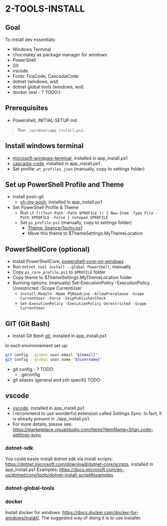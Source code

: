 # 2-TOOLS-INSTALL

## Goal
To install dev essentials:

* Windows Terminal
* chocolatey as package manager for windows
* PowerShell
* Git
* vscode
* Fonts: FiraCode, CascadiaCode
* dotnet (windows, wsl)
* dotnet global tools (windows, wsl)
* docker (wsl - ? TODO:)

## Prerequisites

* Powershell, INITIAL-SETUP.md

> Run `.\windows\app_install.ps1`.

## Install windows terminal

* [microsoft-windows-terminal](https://github.com/Microsoft/Terminal), installed in app_install.ps1
* [cascadia-code](https://github.com/microsoft/cascadia-code), installed in app_install.ps1
* Set profile: `wt_profiles.json` (manually, copy to settings folder)

## Set up PowerShell Profile and Theme

* Install posh-git
  * [oh-my-posh](https://github.com/JanDeDobbeleer/oh-my-posh), installed in app_install.ps1
* Set PowerShell Profile & Theme
  * Run `if (!(Test-Path -Path $PROFILE )) { New-Item -Type File -Path $PROFILE -Force } notepad $PROFILE`
  * Set `ps_profile.ps1` (manually, copy to settings folder)
    * [Theme: SpencerTechy.ps1](https://github.com/spencerwooo/dotfiles#windows)
    * Move this theme to $ThemeSettings.MyThemeLocation

## PowerShellCore (optional)

* Install PowerShellCore, [powershell-core-on-windows](https://docs.microsoft.com/en-us/powershell/scripting/install/installing-powershell-core-on-windows)
* Run `dotnet tool install --global PowerShell`, manually
* Copy `ps_core_profile.ps1` to `$PROFILE` folder
* Copy theme to $ThemeSettings.MyThemeLocation folder
* Running options: (manually)
Set-ExecutionPolicy -ExecutionPolicy Unrestricted -Scope CurrentUser
  * `Install-Module -Name PSReadLine -AllowPrerelease -Scope CurrentUser -Force -SkipPublisherCheck`
  * `Set-ExecutionPolicy -ExecutionPolicy Unrestricted -Scope CurrentUser`

## GIT (Git Bash)

* Install *Git Bash* [git](https://chocolatey.org/packages/git), installed in app_install.ps1

In each environnement set up:

```bash
git config --global user.email "${email}"
git config --global user.name "${username}"
```
* git config - ? TODO:
  * .gitconfig
* git aliases (general and zsh specifi) TODO:

## vscode

* [vscode](https://github.com/Microsoft/vscode), installed in app_install.ps1
* I recommend to use wonderful extension called *Settings Sync*. In fact, it is already present in ./app_install.ps1.
* For more details, please see: <https://marketplace.visualstudio.com/items?itemName=Shan.code-settings-sync>

### dotnet-sdk

You could easily install dotnet sdk via install scripts: <https://dotnet.microsoft.com/download/dotnet-core/scripts>, installed in app_install.ps1
Examples: <https://docs.microsoft.com/en-us/dotnet/core/tools/dotnet-install-script#examples>

### dotnet-global-tools

### docker

Install docker for windows: <https://docs.docker.com/docker-for-windows/install/>. The suggested way of doing it is to use installer.
